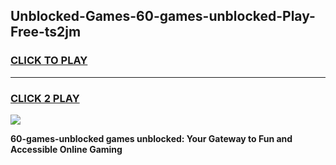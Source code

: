 
## Unblocked-Games-60-games-unblocked-Play-Free-ts2jm
<h3>
<a href="https://premium76.site?title=60-games-unblocked&ref=23A">CLICK TO PLAY</a></h3>
<hr>

<h3>
<a href="https://premium76.site?title=60-games-unblocked&ref=23A">CLICK 2 PLAY</a>
  
</h3>

<a href="https://premium76.site?title=60-games-unblocked&ref=23A"><img src="https://clearcache.store/games.png"></a>


**60-games-unblocked games unblocked: Your Gateway to Fun and Accessible Online Gaming**

